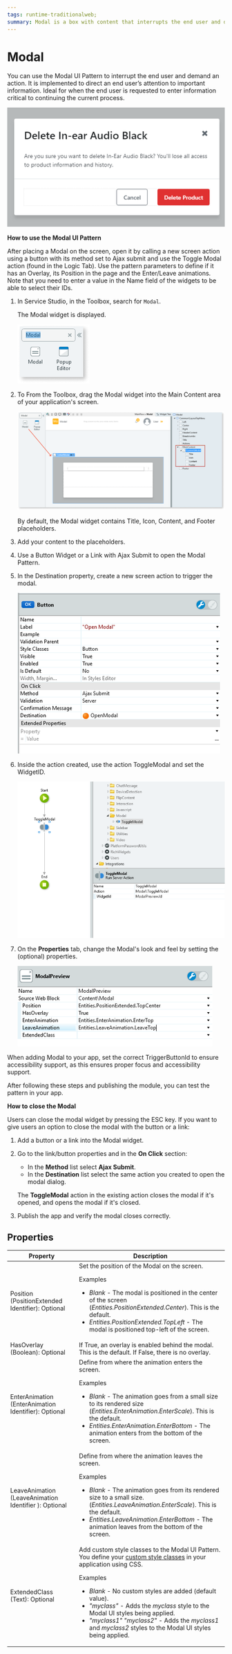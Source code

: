 ```yaml
---
tags: runtime-traditionalweb; 
summary: Modal is a box with content that interrupts the end user and demands an action.
---
```


# Modal

You can use the Modal UI Pattern to interrupt the end user and demand an action. It is implemented to direct an end user’s attention to important information. Ideal for when the end user is requested to enter information critical to continuing the current process.

 ![](<images/modal-1.png>)

**How to use the Modal UI Pattern**

After placing a Modal on the screen, open it by calling a new screen action using a button with its method set to Ajax submit and use the Toggle Modal action (found in the Logic Tab). Use the pattern parameters to define if it has an Overlay, its Position in the page and the Enter/Leave animations. Note that you need to enter a value in the Name field of the widgets to be able to select their IDs.

1. In Service Studio, in the Toolbox, search for `Modal`.
  
     The Modal widget is displayed.

    ![](<images/modal-5-ss.png>)

1. To From the Toolbox, drag the Modal widget into the Main Content area of your application's screen. 

   ![](<images/modal-6-ss.png>)

    By default, the Modal widget contains Title, Icon, Content, and Footer placeholders.

1. Add your content to the placeholders.
1. Use a Button Widget or a Link with Ajax Submit to open the Modal Pattern.
1. In the Destination property, create a new screen action to trigger the modal.

    ![](<images/modal-2-ss.png>)

1. Inside the action created, use the action ToggleModal and set the WidgetID.

    ![](<images/modal-3-ss.png>)

1. On the **Properties** tab, change the Modal's look and feel by setting the (optional) properties.

    ![](<images/modal-4-ss.png>)
   
When adding Modal to your app, set the correct TriggerButtonId to ensure accessibility support, as this ensures proper focus and accessibility support.

After following these steps and publishing the module, you can test the pattern in your app.
    
**How to close the Modal**

Users can close the modal widget by pressing the ESC key. If you want to give users an option to close the modal with the button or a link:

1. Add a button or a link into the Modal widget.
1. Go to the link/button properties and in the **On Click** section:
    
    * In the **Method** list select **Ajax Submit**.
    * In the **Destination** list select the same action you created to open the modal dialog.
    
    The **ToggleModal** action in the existing action closes the modal if it's opened, and opens the modal if it's closed.
 
 1. Publish the app and verify the modal closes correctly.

## Properties

| **Property** |  **Description** |  
|---|---|
| Position (PositionExtended Identifier): Optional| Set the position of the Modal on the screen. <p>Examples</p><ul><li>_Blank_ - The modal is positioned in the center of the screen (_Entities.PositionExtended.Center_). This is the default.</li><li>_Entities.PositionExtended.TopLeft_ - The modal is positioned top-left of the screen.</li></ul>| 
| HasOverlay (Boolean): Optional | If True, an overlay is enabled behind the modal. This is the default. If False, there is no overlay. | 
| EnterAnimation (EnterAnimation Identifier): Optional | Define from where the animation enters the screen. <p>Examples</p><ul><li>_Blank_ - The animation goes from a small size to its rendered size (_Entities.EnterAnimation.EnterScale_). This is the default.</li><li>_Entities.EnterAnimation.EnterBottom_ - The animation enters from the bottom of the screen.</li></ul> |  
| LeaveAnimation (LeaveAnimation Identifier ): Optional | Define from where the animation leaves the screen. <p>Examples</p><ul><li>_Blank_ - The animation goes from its rendered size to a small size.(_Entities.LeaveAnimation.EnterScale_). This is the default.</li><li>_Entities.LeaveAnimation.EnterBottom_ - The animation leaves from the bottom of the screen.</li></ul>|
| ExtendedClass (Text): Optional |  Add custom style classes to the Modal UI Pattern. You define your [custom style classes](../../../../../develop/ui/look-feel/css.md) in your application using CSS. <p>Examples <ul><li>_Blank_ - No custom styles are added (default value).</li><li>_"myclass"_ - Adds the _myclass_ style to the Modal UI styles being applied.</li><li>_"myclass1" "myclass2"_ - Adds the _myclass1_ and _myclass2_ styles to the Modal UI styles being applied.</li></ul></p> |
